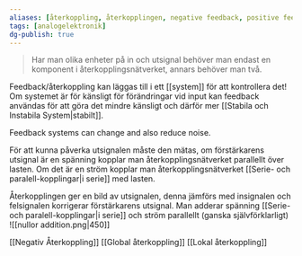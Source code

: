 ```yaml
---
aliases: [återkoppling, återkopplingen, negative feedback, positive feedback, återkopplingsnätverk,återkopplingsnätverket,feedback-nätverket, återkopplingsnätet, återkopplade]
tags: [analogelektronik]
dg-publish: true
---
```


> Har man olika enheter på in och utsignal behöver man endast en komponent i återkopplingsnätverket, annars behöver man två.

Feedback/återkoppling kan läggas till i ett [[system]] för att kontrollera det! Om systemet är för känsligt för förändringar vid input kan feedback användas för att göra det mindre känsligt och därför mer [[Stabila och Instabila System|stabilt]]. 

Feedback systems can change and also reduce noise.

För att kunna påverka utsignalen måste den mätas, om förstärkarens utsignal är en spänning kopplar man återkopplingsnätverket parallellt över lasten. Om det är en ström kopplar man återkopplingsnätverket [[Serie- och paralell-kopplingar|i serie]] med lasten. 

Återkopplingen ger en bild av utsignalen, denna jämförs med insignalen och felsignalen korrigerar förstärkarens utsignal. Man adderar spänning [[Serie- och paralell-kopplingar|i serie]] och ström parallellt (ganska självförklarligt)
![[nullor addition.png|450]]

[[Negativ Återkoppling]]
[[Global återkoppling]]
[[Lokal återkoppling]] 
